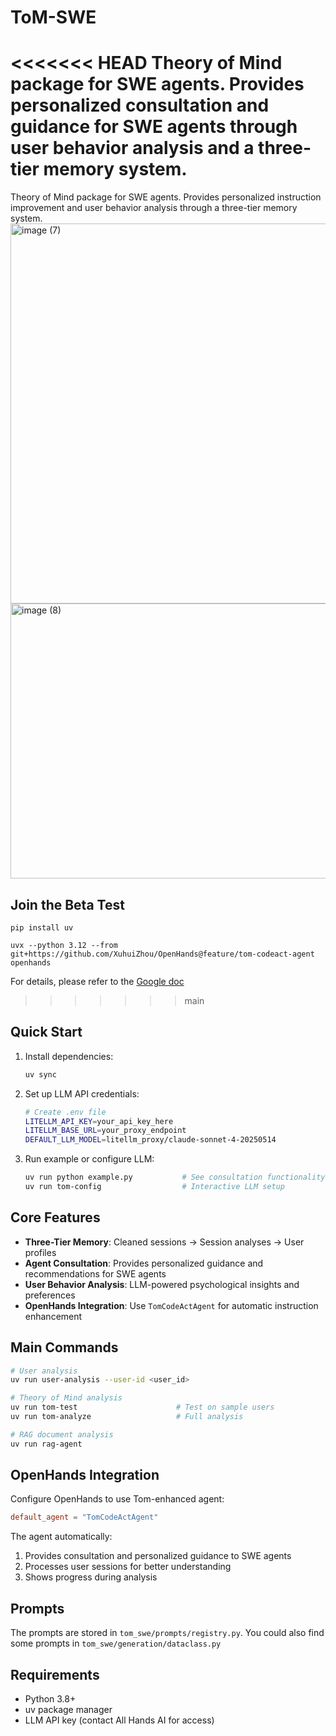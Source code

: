 # ToM-SWE

<<<<<<< HEAD
Theory of Mind package for SWE agents. Provides personalized consultation and guidance for SWE agents through user behavior analysis and a three-tier memory system.
=======
Theory of Mind package for SWE agents. Provides personalized instruction improvement and user behavior analysis through a three-tier memory system.
<img width="984" height="608" alt="image (7)" src="https://github.com/user-attachments/assets/35ae908f-a1a7-4686-9f25-cfd8b98d4717" />
<img width="984" height="440" alt="image (8)" src="https://github.com/user-attachments/assets/44b82018-3836-4d72-8b5b-aab5020bc680" />


## Join the Beta Test

```
pip install uv

uvx --python 3.12 --from git+https://github.com/XuhuiZhou/OpenHands@feature/tom-codeact-agent openhands
```
For details, please refer to the [Google doc](https://docs.google.com/document/d/1P8b1SSF_HYgahK6eO7qSHbOcTv3o3z6SWMH_osyR3_w/edit?usp=sharing)
>>>>>>> main

## Quick Start

1. Install dependencies:
   ```bash
   uv sync
   ```

2. Set up LLM API credentials:
   ```bash
   # Create .env file
   LITELLM_API_KEY=your_api_key_here
   LITELLM_BASE_URL=your_proxy_endpoint
   DEFAULT_LLM_MODEL=litellm_proxy/claude-sonnet-4-20250514
   ```

3. Run example or configure LLM:
   ```bash
   uv run python example.py           # See consultation functionality in action
   uv run tom-config                  # Interactive LLM setup
   ```

## Core Features

- **Three-Tier Memory**: Cleaned sessions → Session analyses → User profiles
- **Agent Consultation**: Provides personalized guidance and recommendations for SWE agents
- **User Behavior Analysis**: LLM-powered psychological insights and preferences
- **OpenHands Integration**: Use `TomCodeActAgent` for automatic instruction enhancement

## Main Commands

```bash
# User analysis
uv run user-analysis --user-id <user_id>

# Theory of Mind analysis
uv run tom-test                      # Test on sample users
uv run tom-analyze                   # Full analysis

# RAG document analysis
uv run rag-agent
```

## OpenHands Integration

Configure OpenHands to use Tom-enhanced agent:
```toml
default_agent = "TomCodeActAgent"
```

The agent automatically:
1. Provides consultation and personalized guidance to SWE agents
2. Processes user sessions for better understanding
3. Shows progress during analysis

## Prompts

The prompts are stored in `tom_swe/prompts/registry.py`.
You could also find some prompts in `tom_swe/generation/dataclass.py`


## Requirements

- Python 3.8+
- uv package manager
- LLM API key (contact All Hands AI for access)
